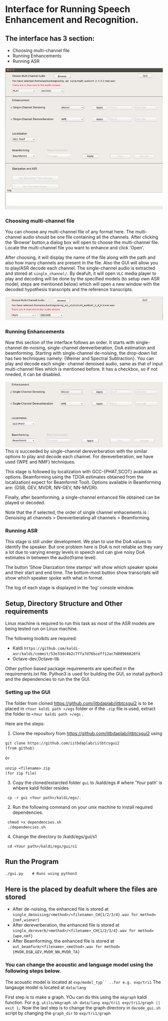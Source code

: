 # Interface for Running Speech Enhancement and Recognition.

## The interface has 3 section:
* Choosing multi-channel file
* Running Enhancements
* Running ASR

![GUI for Analysis](https://github.com/iitbdaplab/iitbtcsgui2/blob/master/analysis.png)

### Choosing multi-channel file
You can choose any multi-channel file of any format here. The multi-channel audio should be one file containing all the channels. After clicking the ’Browse’ button,a dialog box will open to choose the multi-channel file. Locate the multi-channel file you want to enhance and click 'Open'.

After choosing, it will display the name of the file along with the path and also how many channels are present in the file.
Also the GUI will allow you to play/ASR decode each channel. The single-channel audio is extracted and stored at ```single_channel/```. By deafult, it will open ```VLC``` media player to play and decoding will be done by the specified models (to setup own ASR model, steps are mentioned below) which will open a new window with the decoded hypothesis transcripts and the reference transcripts. 

![Section 1 of the GUI](https://github.com/iitbdaplab/iitbtcsgui2/blob/master/sec1.png)


### Running Enhancements

Now this section of the interface follows an order. It starts with single-channel de-noising,
single-channel dereverberation, DoA estimation and beamforming.
Starting with single-channel de-noising, the drop-down list has two techniques namely:
{Weiner and Spectral Subtraction}. You can  play and decode each single-
channel denoised audio, same as that of input multi-channel files which is mentioned before. It has a checkbox, so if not nneded, it can be disabled. 


![Section 2 of the GUI](https://github.com/iitbdaplab/iitbtcsgui2/blob/master/sec2.png)
This is succeeded by single-channel dereverberation with the similar options to play and decode each channel. For dereverberation, we have used {WPE and NMF} techniques. 

This stage is followed by localization with GCC-{PHAT,SCOT} available as options. Beamforming using the TDOA estimates obtained from the localization( expect for Beamformit Tool). Options available in Beamforming are: {DSB, GEV, MVDR, NN-GEV,
NN-MVDR}.

Finally, after beamforming, a single-channel enhanced file obtained can be played or decoded.

Note that the if selected, the order of single channel enhacements is : Denoising all channels > Dereverberating all channels > Beamforming. 


### Running ASR
This stage is still under development. We plan to use the DoA values to identify the
speaker. But one problem here is DoA is not reliable as they vary a lot due to varying
energy levels in speech and can give noisy DoA estimates in between the audio(frame
level). 

The button ’Show Diarization time stamps’ will show which speaker spoke and
their start and end time. The bottom-most button show transcripts will show which
speaker spoke with what in <speaker id: text >format.
  
  
The log of each stage is displayed in the ’log’ console window.  
  
## Setup, Directory Structure and Other requirements

Linux machine is required to run this task as most of the ASR models are being tested
run on Linux machine.

The following toolkits are required:
* Kaldi ```https://github.com/kaldi-asr/kaldi/commit/53e33dc4b2c7ffa7d76bceff12ac7d08966820fd```
* Octave-dev,Octave-lib

Other python based package requirements are specified in the requirements.txt file. Python3 is used for building the GUI, so install python3 and the dependencies to run the the GUI.

### Setting up the GUI

The folder from cloned https://github.com/iitbdaplab/iitbtcsgui2 is to be placed in ```<Your kaldi path >/egs``` folder or if the ```.zip``` file is used, extract the folder to ```<Your kaldi path >/egs``` .
  
Here are the steps:

1) Clone the repository from https://github.com/iitbdaplab/iitbtcsgui2 using

  ```
  git clone https://github.com/iitbdaplab/iitbtcsgui2                 (from github)
  
  Or 
  
  unzip <filename>.zip                                                (for zip file)
 ```

3) Copy the cloned/extarcted folder ```gui```  to <Your path >/kaldi/egs   # where 'Your path' is whbere kaldi folder resides
  ```
   cp -r gui <Your path>/kaldi/egs/.
  ```

2) Run the following command on your unix machine to install required dependencies.
  ```
   chmod +x dependencies.sh
   ./dependencies.sh
  ```


4) Change the directory to <Your path>/kaldi/egs/gui/s1
  ```
   cd <Your path>/kaldi/egs/gui/s1
  ```

## Run the Program
 ```
 ./gui.py    # Runs using python3
 
```
## Here is the placed by deafult where the files are stored
* After de-noising, the enhanced file is stored at ```single_denoising/<method>/<filename>_CH{1/2/3/4}.wav for method={nmf,wiener}```
* After dereverberation, the enhanced file is stored at ```single_dereverb/<method>/<filename>_CH{1/2/3/4}.wav for method={wpe,nmf}```
* After Beamforming, the enhanced file is stored at ```out_beamform/<filename>_<method>.wav for method={MVDR,DSB,GEV,MVDR_NN,MVDR_TA} ```

### You can change the acoustic and language model using the following steps below.
The acoustic model is located at ```exp/model_typ`` ..for e.g. exp/tri1```
The langauge model is located at ```data/lang```

First step is to make a graph. YOu can do this using the ```mkgraph``` kaldi function. For e.g. 
```utils/mkgraph.sh data/lang exp/tri1 exp/tri1/graph || exit 1;```
Now the last step is to change the graph directory in ``decode_gui.sh`` script by changing the ```graph_dir``` to ```exp/tri1/graph```
